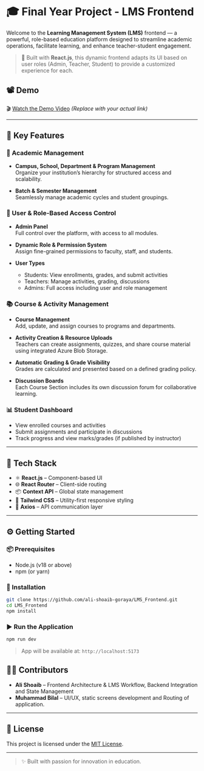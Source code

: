 # 🎓 Final Year Project - LMS Frontend

Welcome to the **Learning Management System (LMS)** frontend — a powerful, role-based education platform designed to streamline academic operations, facilitate learning, and enhance teacher-student engagement.

> 🚀 Built with **React.js**, this dynamic frontend adapts its UI based on user roles (Admin, Teacher, Student) to provide a customized experience for each.

## 📽️ Demo

🎬 [Watch the Demo Video](#) *(Replace with your actual link)*

---

## 🌟 Key Features

### 🏫 Academic Management
- **Campus, School, Department & Program Management**  
  Organize your institution’s hierarchy for structured access and scalability.

- **Batch & Semester Management**  
  Seamlessly manage academic cycles and student groupings.

### 👥 User & Role-Based Access Control
- **Admin Panel**  
  Full control over the platform, with access to all modules.

- **Dynamic Role & Permission System**  
  Assign fine-grained permissions to faculty, staff, and students.

- **User Types**
  - Students: View enrollments, grades, and submit activities  
  - Teachers: Manage activities, grading, discussions  
  - Admins: Full access including user and role management

### 📚 Course & Activity Management
- **Course Management**  
  Add, update, and assign courses to programs and departments.

- **Activity Creation & Resource Uploads**  
  Teachers can create assignments, quizzes, and share course material using integrated Azure Blob Storage.

- **Automatic Grading & Grade Visibility**  
  Grades are calculated and presented based on a defined grading policy.

- **Discussion Boards**  
  Each Course Section includes its own discussion forum for collaborative learning.

### 📊 Student Dashboard
- View enrolled courses and activities
- Submit assignments and participate in discussions
- Track progress and view marks/grades (if published by instructor)

---

## 🧰 Tech Stack

- ⚛️ **React.js** – Component-based UI
- 🌐 **React Router** – Client-side routing
- 📦 **Context API** – Global state management
- 🎨 **Tailwind CSS** – Utility-first responsive styling
- 🔌 **Axios** – API communication layer

---

## ⚙️ Getting Started

### 📦 Prerequisites

- Node.js (v18 or above)
- npm (or yarn)

### 🔧 Installation

```bash
git clone https://github.com/ali-shoaib-goraya/LMS_Frontend.git
cd LMS_Frontend
npm install
````

### ▶️ Run the Application

```bash
npm run dev
```

> App will be available at: `http://localhost:5173`


## 👨‍💻 Contributors

* **Ali Shoaib** – Frontend Architecture & LMS Workflow, Backend Integration and State Management
* **Muhammad Bilal** – UI/UX, static screens development and Routing of application.

---

## 📄 License

This project is licensed under the [MIT License](LICENSE).

---

> ✨ Built with passion for innovation in education.


